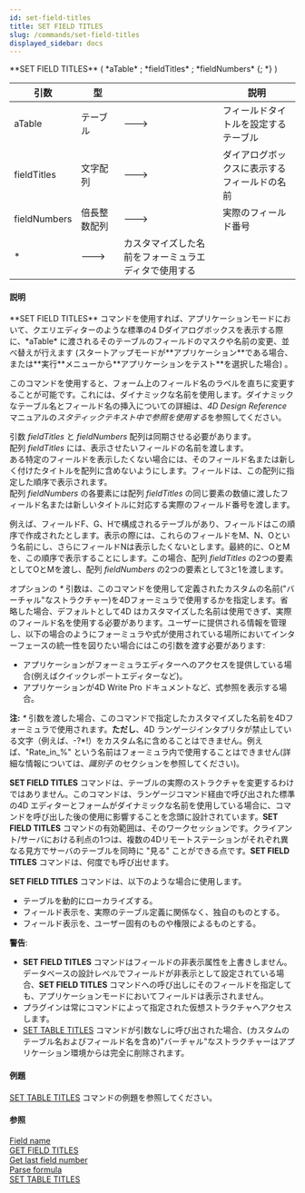 ```yaml
---
id: set-field-titles
title: SET FIELD TITLES
slug: /commands/set-field-titles
displayed_sidebar: docs
---
```


<!--REF #_command_.SET FIELD TITLES.Syntax-->**SET FIELD TITLES** ( *aTable* ; *fieldTitles* ; *fieldNumbers* {; *} )<!-- END REF-->
<!--REF #_command_.SET FIELD TITLES.Params-->
| 引数 | 型 |  | 説明 |
| --- | --- | --- | --- |
| aTable | テーブル | &#x1F852; | フィールドタイトルを設定するテーブル |
| fieldTitles | 文字配列 | &#x1F852; | ダイアログボックスに表示するフィールドの名前 |
| fieldNumbers | 倍長整数配列 | &#x1F852; | 実際のフィールド番号 |
| * | &#x1F852; | カスタマイズした名前をフォーミュラエディタで使用する |

<!-- END REF-->

#### 説明 

<!--REF #_command_.SET FIELD TITLES.Summary-->**SET FIELD TITLES** コマンドを使用すれば、アプリケーションモードにおいて、クエリエディターのような標準の4 Dダイアログボックスを表示する際に、*aTable* に渡されるそのテーブルのフィールドのマスクや名前の変更、並べ替えが行えます (スタートアップモードが**アプリケーション**である場合、または**実行**メニューから**アプリケーションをテスト**を選択した場合) 。<!-- END REF-->

このコマンドを使用すると、フォーム上のフィールド名のラベルを直ちに変更することが可能です。これには、ダイナミックな名前を使用します。ダイナミックなテーブル名とフィールド名の挿入についての詳細は、*4D Design Reference* マニュアルの*スタティックテキスト中で参照を使用する*を参照してください。

引数 *fieldTitles* と *fieldNumbers* 配列は同期させる必要があります。  
配列 *fieldTitles* には、表示させたいフィールドの名前を渡します。  
ある特定のフィールドを表示したくない場合には、そのフィールド名または新しく付けたタイトルを配列に含めないようにします。フィールドは、この配列に指定した順序で表示されます。  
配列 *fieldNumbers* の各要素には配列 *fieldTitles* の同じ要素の数値に渡したフィールド名または新しいタイトルに対応する実際のフィールド番号を渡します。

例えば、フィールドF、G、Hで構成されるテーブルがあり、フィールドはこの順序で作成されたとします。表示の際には、これらのフィールドをM、N、Oという名前にし、さらにフィールドNは表示したくないとします。最終的に、OとMを、この順序で表示することにします。この場合、配列 *fieldTitles* の2つの要素としてOとMを渡し、配列 *fieldNumbers* の2つの要素として3と1を渡します。

オプションの *\** 引数は、このコマンドを使用して定義されたカスタムの名前("バーチャル"なストラクチャー)を4Dフォーミュラで使用するかを指定します。省略した場合、デフォルトとして4D はカスタマイズした名前は使用できず、実際のフィールド名を使用する必要があります。ユーザーに提供される情報を管理し、以下の場合のようにフォーミュラや式が使用されている場所においてインターフェースの統一性を図りたい場合にはこの引数を渡す必要があります:

* アプリケーションがフォーミュラエディターへのアクセスを提供している場合(例えばクイックレポートエディターなど)。
* アプリケーションが4D Write Pro ドキュメントなど、式参照を表示する場合。

**注:** *\** 引数を渡した場合、このコマンドで指定したカスタマイズした名前を4Dフォーミュラで使用されます。**ただし**、4D ランゲージインタプリタが禁止している文字（例えば、-?\*!）をカスタム名に含めることはできません。例えば、"Rate\_in\_%" という名前はフォーミュラ内で使用することはできません(詳細な情報については、*識別子* のセクションを参照してください)。

**SET FIELD TITLES** コマンドは、テーブルの実際のストラクチャを変更するわけではありません。このコマンドは、ランゲージコマンド経由で呼び出された標準の4D エディターとフォームがダイナミックな名前を使用している場合に、コマンドを呼び出した後の使用に影響することを念頭に設計されています。**SET FIELD TITLES** コマンドの有効範囲は、そのワークセッションです。クライアント/サーバにおける利点の1つは、複数の4Dリモートステーションがそれぞれ異なる見方でサーバのテーブルを同時に "見る" ことができる点です。**SET FIELD TITLES** コマンドは、何度でも呼び出せます。

**SET FIELD TITLES** コマンドは、以下のような場合に使用します。

* テーブルを動的にローカライズする。
* フィールド表示を、実際のテーブル定義に関係なく、独自のものとする。
* フィールド表示を、ユーザー固有のものや権限によるものとする。

**警告**:

* **SET FIELD TITLES** コマンドはフィールドの非表示属性を上書きしません。データベースの設計レベルでフィールドが非表示として設定されている場合、**SET FIELD TITLES** コマンドへの呼び出しにそのフィールドを指定しても、アプリケーションモードにおいてフィールドは表示されません。
* プラグインは常にコマンドによって指定された仮想ストラクチャへアクセスします。
* [SET TABLE TITLES](set-table-titles.md) コマンドが引数なしに呼び出された場合、(カスタムのテーブル名およびフィールド名を含め)"バーチャル"なストラクチャーはアプリケーション環境からは完全に削除されます。

#### 例題 

[SET TABLE TITLES](set-table-titles.md "SET TABLE TITLES") コマンドの例題を参照してください。

#### 参照 

[Field name](field-name.md)  
[GET FIELD TITLES](get-field-titles.md)  
[Get last field number](get-last-field-number.md)  
[Parse formula](parse-formula.md)  
[SET TABLE TITLES](set-table-titles.md)  